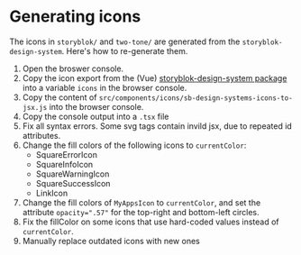 # Generating icons

The icons in `storyblok/` and `two-tone/` are generated from the `storyblok-design-system`. Here's how to re-generate them.

1. Open the broswer console.
2. Copy the icon export from the (Vue) [storyblok-design-system package](https://github.com/storyblok/storyblok-design-system) into a variable `icons` in the browser console.
3. Copy the content of `src/components/icons/sb-design-systems-icons-to-jsx.js` into the browser console.
4. Copy the console output into a `.tsx` file
5. Fix all syntax errors. Some svg tags contain invild jsx, due to repeated id attributes.
6. Change the fill colors of the following icons to `currentColor`:
    * SquareErrorIcon
    * SquareInfoIcon
    * SquareWarningIcon
    * SquareSuccessIcon
    * LinkIcon
7. Change the fill colors of `MyAppsIcon` to `currentColor`, and set the attribute `opacity=".57"` for the top-right and bottom-left circles.
8. Fix the fillColor on some icons that use hard-coded values instead of `currentColor`.
9. Manually replace outdated icons with new ones